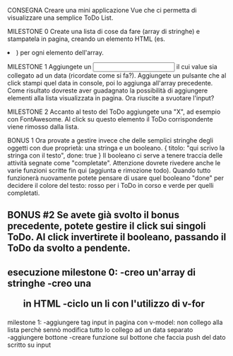 CONSEGNA
Creare una mini applicazione Vue che ci permetta di visualizzare una semplice ToDo List.

 MILESTONE 0
Create una lista di cose da fare (array di stringhe) e stampatela in pagina, creando un elemento HTML (es. <li>) per ogni elemento dell'array.

 MILESTONE 1
Aggiungete un <input> il cui value sia collegato ad un data (ricordate come si fa?).
Aggiungete un pulsante che al click stampi quel data in console, poi lo aggiunga all'array precedente.
Come risultato dovreste aver guadagnato la possibilità di aggiungere elementi alla lista visualizzata in pagina.
Ora riuscite a svuotare l'input? 

 MILESTONE 2
Accanto al testo del ToDo aggiungete una "X", ad esempio con FontAwesome.
Al click su questo elemento il ToDo corrispondente viene rimosso dalla lista.

 BONUS 1
Ora provate a gestire invece che delle semplici stringhe degli oggetti con due proprietà: una stringa e un booleano.
{ titolo: "qui scrivo la stringa con il testo", done: true }
Il booleano ci serve a tenere traccia delle attività segnate come "completate".
Attenzione dovrete rivedere anche le varie funzioni scritte fin qui (aggiunta e rimozione todo).
Quando tutto funzionerà nuovamente potete pensare di usare quel booleano "done" per decidere il colore del testo: rosso per i ToDo in corso e verde per quelli completati.

 BONUS #2
Se avete già svolto il bonus precedente, potete gestire il click sui singoli ToDo. Al click invertirete il booleano, passando il ToDo da svolto a pendente.
--------------------------------------
esecuzione milestone 0:
-creo un'array di stringhe
-creo una <ul> in HTML
-ciclo un li con l'utilizzo di v-for
------------------------
milestone 1:
-aggiungere tag input in pagina con v-model:
non collego alla lista perchè sennò modifica tutto
lo collego ad un data separato  
-aggiungere bottone
-creare funzione sul bottone che faccia push del dato scritto su input
